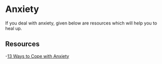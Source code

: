 # Anxiety

If you deal with anxiety, given below are resources which will help you to heal up.

## Resources
-[13 Ways to Cope with Anxiety](https://www.healthline.com/health/mental-health/how-to-cope-with-anxiety)

